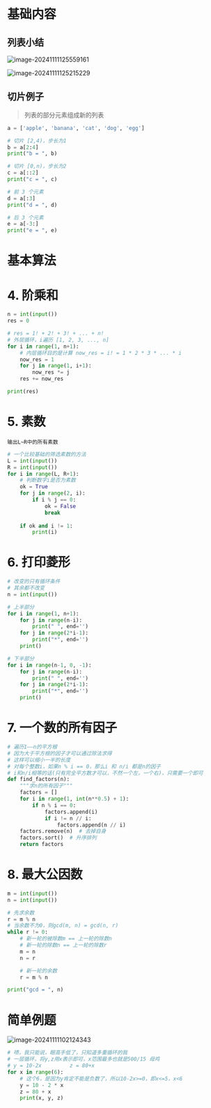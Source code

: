 # 基础内容
## 列表小结

![image-20241111125559161](http://cdn.jsdelivr.net/gh/Carolynhomes/images@main/img/study/vue_springboot202411111256076.png)

![image-20241111125215229](http://cdn.jsdelivr.net/gh/Carolynhomes/images@main/img/study/vue_springboot202411111252346.png)


## 切片例子

> 列表的部分元素组成新的列表
```python
a = ['apple', 'banana', 'cat', 'dog', 'egg']

# 切片 [2,4)，步长为1
b = a[2:4]
print("b = ", b)

# 切片 [0,n)，步长为2
c = a[::2]
print("c = ", c)

# 前 3 个元素
d = a[:3]
print("d = ", d)

# 后 3 个元素
e = a[-3:]
print("e = ", e)
```
# 基本算法
# 4. 阶乘和

```python
n = int(input())
res = 0

# res = 1! + 2! + 3! + ... + n!
# 外层循环，i遍历 [1, 2, 3, ..., n]
for i in range(1, n+1):
    # 内层循环目的是计算 now_res = i! = 1 * 2 * 3 * ... * i
    now_res = 1
    for j in range(1, i+1):
        now_res *= j
    res += now_res

print(res)

```

# 5. 素数

`输出L~R中的所有素数`

```python
# 一个比较基础的筛选素数的方法
L = int(input())
R = int(input())
for i in range(L, R+1):
    # 判断数字i是否为素数
    ok = True
    for j in range(2, i):
        if i % j == 0:
            ok = False
            break
    
    if ok and i != 1:
        print(i)
```

# 6. 打印菱形

```python
# 改变的只有循环条件
# 其余都不改变
n = int(input())

# 上半部分
for i in range(1, n+1):
    for j in range(n-i):
        print(" ", end='')
    for j in range(2*i-1):
        print("*", end='')
    print()

# 下半部分
for i in range(n-1, 0, -1):
    for j in range(n-i):
        print(" ", end='')
    for j in range(2*i-1):
        print("*", end='')
    print()

```

# 7. 一个数的所有因子

```python
# 遍历1——n的平方根
# 因为大于平方根的因子才可以通过除法求得
# 这样可以缩小一半的长度
# 对每个整数i，如果n % i == 0，那么i 和 n/i 都是n的因子
# i和n/i相等的话(只有完全平方数才可以，不然一个左，一个右)，只需要一个即可
def find_factors(n):
    """求n的所有因子"""
    factors = []
    for i in range(1, int(n**0.5) + 1):
        if n % i == 0:
            factors.append(i)
            if i != n // i:
                factors.append(n // i)
    factors.remove(n)  # 去掉自身
    factors.sort()  # 升序排列
    return factors
```

# 8. 最大公因数

```python
m = int(input())
n = int(input())

# 先求余数
r = m % n
# 当余数不为0，则gcd(m, n) = gcd(n, r)
while r != 0:
    # 新一轮的被除数m == 上一轮的除数n
    # 新一轮的除数n == 上一轮的除数r
    m = n
    n = r

    # 新一轮的余数
    r = m % n

print("gcd = ", n)
```

# 简单例题

![image-20241111102124343](http://cdn.jsdelivr.net/gh/Carolynhomes/images@main/img/study/vue_springboot202411111021424.png)

```python
# 啧，我只能说，眼高手低了，只知道多重循环的我
# 一层循环，将y,z用x表示即可，x范围最多也就是500/15 母鸡
# y = 10-2x			z = 80+x
for x in range(6):  
    # 这个6，是因为y肯定不能是负数了，所以10-2x>=0，即x<=5，x<6
    y = 10 - 2 * x
    z = 80 + x
    print(x, y, z)
```


